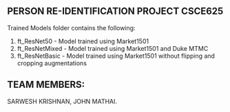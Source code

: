 ## PERSON RE-IDENTIFICATION PROJECT CSCE625

Trained Models folder contains the following:
1. ft_ResNet50		- Model trained using Market1501
2. ft_ResNetMixed	- Model trained using Market1501 and Duke MTMC
3. ft_ResNetBasic	- Model trained using Market1501 without flipping and cropping augmentations

## TEAM MEMBERS:
SARWESH KRISHNAN,
JOHN MATHAI.
